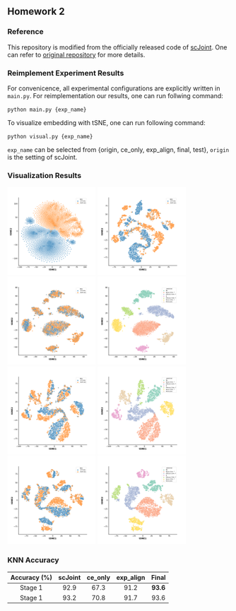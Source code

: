 ## Homework 2 

### Reference

This repository is modified from the officially released code of [scJoint](https://www.nature.com/articles/s41587-021-01161-6). One can refer to [original repository](https://github.com/SydneyBioX/scJoint) for more details.



### Reimplement Experiment Results 

For convenicence, all experimental configurations are explicitly written in `main.py`. For reimplementation our results, one can run follwing command:

```
python main.py {exp_name}
```

To visualize embedding with tSNE, one can run following command:

```
python visual.py {exp_name}
```

`exp_name` can be selected from {origin, ce_only, exp_align, final, test}, `origin` is the setting of scJoint.



### Visualization Results

<div>
  <img src="images/tsne_original_data.png" alt="image-1" style="zoom:20%;" />
  <img src="images/tsne_ce_only_data.png" alt="image-1" style="zoom:20%;" />
  <img src="images/tsne_origin_data.png" alt="image-1" style="zoom:20%;" />
  <img src="images/tsne_origin_pred.png" alt="image-1" style="zoom:20%;" />
  <img src="images/tsne_exp_align_data.png" alt="image-1" style="zoom:20%;" />
  <img src="images/tsne_exp_align_pred.png" alt="image-1" style="zoom:20%;" />
   <img src="images/tsne_final_data.png" alt="image-1" style="zoom:20%;" />
  <img src="images/tsne_final_pred.png" alt="image-1" style="zoom:20%;" />



### KNN Accuracy

| Accuracy (%) | scJoint | ce_only | exp_align |  Final   |
| :----------: | :-----: | :-----: | :-------: | :------: |
|   Stage 1    |  92.9   |  67.3   |   91.2    | **93.6** |
|   Stage 1    |  93.2   |  70.8   |   91.7    |   93.6   |





